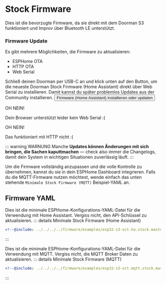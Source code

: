 # Stock Firmware <Badge type="tip" text="ESP-IDF Framework" />

Dies ist die bevorzugte Firmware, da sie direkt mit dem Doorman S3 funktioniert und Improv über Bluetooth LE unterstützt.

### Firmware Update
Es gibt mehrere Möglichkeiten, die Firmware zu aktualisieren:
- ESPHome OTA <Badge type="warning" text="Erfordert ESPHome-Dashboard, volle Kontrolle" />
- HTTP OTA <Badge type="tip" text="Neueste Release-Version, keine Anpassung" />
- Web Serial <Badge type="tip" text="Neueste Release-Version, keine Anpassung" />

Schließ deinen Doorman per USB-C an und klick unten auf den Button, um die neueste Doorman Stock Firmware (Home Assistant) direkt über Web Serial zu installieren. Damit kannst du später problemlos Updates aus der Community installieren.
<esp-web-install-button manifest="../../../firmware/release/esp32-s3-oct.ha.stock/manifest.json">
    <button slot="activate">
        <div class="custom-layout">
            <a class="btn">Firmware (Home Assistant) installieren oder updaten</a>
        </div>
    </button>
    <div slot="unsupported">
        <div class="danger custom-block">
            <p class="custom-block-title">OH NEIN!</p>
            <p>Dein Browser unterstützt leider kein Web Serial :(</p>
        </div>
    </div>
    <div slot="not-allowed">
        <div class="danger custom-block">
            <p class="custom-block-title">OH NEIN!</p>
            <p>Das funktioniert mit HTTP nicht :(</p>
        </div>
    </div>
</esp-web-install-button>

::: warning WARNUNG
Manche **Updates können Änderungen mit sich bringen, die Sachen kaputtmachen** — check also immer die Changelogs, damit dein System in wichtigen Situationen zuverlässig läuft.
:::

Um die Firmware vollständig anzupassen und die volle Kontrolle zu übernehmen, kannst du sie in dein ESPHome Dashboard integrieren. Falls du die MQTT-Firmware nutzen möchtest, wende einfach das unten stehende `Minimale Stock Firmware (MQTT)` Beispiel-YAML an.

## Firmware YAML

Dies ist die minimale ESPHome-Konfigurations-YAML-Datei für die Verwendung mit Home Assistant. Vergiss nicht, den API-Schlüssel zu aktualisieren.
::: details Minimale Stock Firmware (Home Assistant)
```yaml
<!--@include: ../../../../firmware/examples/esp32-s3-oct.ha.stock.master.example.yaml-->
```
:::

Dies ist die minimale ESPHome-Konfigurations-YAML-Datei für die Verwendung mit MQTT. Vergiss nicht, die MQTT Broker Daten zu aktualisieren.
::: details Minimale Stock Firmware (MQTT)
```yaml
<!--@include: ../../../../firmware/examples/esp32-s3-oct.mqtt.stock.master.example.yaml-->
```
:::

<!--@include: ./additions.md-->

<!--@include: ./mqtt.md-->